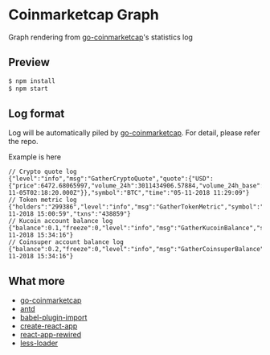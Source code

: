 # Coinmarketcap Graph
Graph rendering from [go-coinmarketcap](https://github.com/hexoul/go-coinmarketcap)'s statistics log

## Preview

```bash
$ npm install
$ npm start
```

## Log format
Log will be automatically piled by [go-coinmarketcap](https://github.com/hexoul/go-coinmarketcap). For detail, please refer the repo.

Example is here
```
// Crypto quote log
{"level":"info","msg":"GatherCryptoQuote","quote":{"USD":{"price":6472.68065997,"volume_24h":3011434906.57884,"volume_24h_base":0,"volume_24h_quote":0,"percent_change_1h":0.74449,"percent_change_24h":1.67459,"percent_change_7d":-0.116121,"market_cap":112366461197.31313,"last_updated":"2018-11-05T02:18:20.000Z"}},"symbol":"BTC","time":"05-11-2018 11:29:09"}
// Token metric log
{"holders":"299386","level":"info","msg":"GatherTokenMetric","symbol":"BNB","time":"07-11-2018 15:00:59","txns":"438859"}
// Kucoin account balance log
{"balance":0.1,"freeze":0,"level":"info","msg":"GatherKucoinBalance","symbol":"BTC","time":"07-11-2018 15:34:16"}
// Coinsuper account balance log
{"balance":0.2,"freeze":0,"level":"info","msg":"GatherCoinsuperBalance","symbol":"BTC","time":"07-11-2018 15:34:16"}
```

## What more

- [go-coinmarketcap](https://github.com/hexoul/go-coinmarketcap)
- [antd](https://github.com/ant-design/ant-design/)
- [babel-plugin-import](http://github.com/ant-design/babel-plugin-import/)
- [create-react-app](https://github.com/facebookincubator/create-react-app)
- [react-app-rewired](https://github.com/timarney/react-app-rewired)
- [less-loader](https://github.com/webpack/less-loader)
